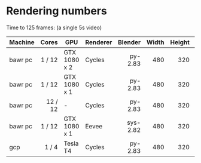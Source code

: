 # Rendering numbers

Time to 125 frames: (a single 5s video)

| Machine | Cores   | GPU          | Renderer | Blender  | Width | Height | Size | Time  |
|---------|--------:|--------------|----------|---------:|------:|-------:|-----:|------:|
| bawr pc |  1 / 12 | GTX 1080 x 2 | Cycles   |  py-2.83 |   480 |    320 | 30MB |  3:43 |
| bawr pc |  1 / 12 | GTX 1080 x 1 | Cycles   |  py-2.83 |   480 |    320 | 30MB |  4:24 |
| bawr pc | 12 / 12 | -            | Cycles   |  py-2.83 |   480 |    320 | 30MB | 20:32 |
| bawr pc |  1 / 12 | GTX 1080 x 1 | Eevee    | sys-2.82 |   480 |    320 | 30MB |  1:04 |
| gcp     |  1 / 4  | Tesla T4     | Cycles   | py-2.83  |   480 |    320 | 30MB |  6:01 |
